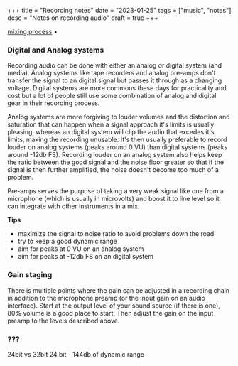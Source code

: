 +++
title = "Recording notes"
date = "2023-01-25"
tags = ["music", "notes"]
desc = "Notes on recording audio"
draft = true
+++

<div class="table-of-contents">

[mixing process](#the-mixing-process) •

</div>

### Digital and Analog systems

Recording audio can be done with either an analog or digital system (and media). Analog systems like tape recorders and analog pre-amps don't transfer the signal to an digital signal but passes it through as a changing voltage. Digital systems are more commons these days for practicality and cost but a lot of people still use some combination of analog and digital gear in their recording process.

Analog systems are more forgiving to louder volumes and the distortion and saturation that can happen when a signal approach it's limits is usually pleasing, whereas an digital system will clip the audio that excedes it's limits, making the recording unusable. It's then usually preferable to record louder on analog systems (peaks around 0 VU) than digital systems (peaks around -12db FS). Recording louder on an analog system also helps keep the ratio between the good signal and the noise floor greater so that if the signal is then further amplified, the noise doesn't become too much of a problem.

Pre-amps serves the purpose of taking a very weak signal like one from a microphone (which is usually in microvolts) and boost it to line level so it can integrate with other instruments in a mix.

**Tips**

- maximize the signal to noise ratio to avoid problems down the road
- try to keep a good dynamic range
- aim for peaks at 0 VU on an analog system
- aim for peaks at -12db FS on an digital system

### Gain staging

There is multiple points where the gain can be adjusted in a recording chain in addition to the microphone preamp (or the input gain on an audio interface). Start at the output level of your sound source (if there is one), 80% volume is a good place to start. Then adjust the gain on the input preamp to the levels described above.

### ???

24bit vs 32bit
24 bit  - 144db of dynamic range
